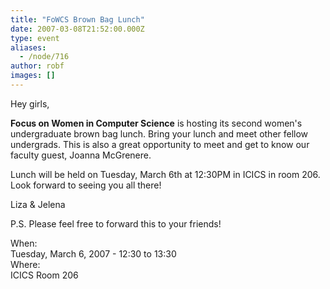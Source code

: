 ```yaml
---
title: "FoWCS Brown Bag Lunch"
date: 2007-03-08T21:52:00.000Z
type: event
aliases:
  - /node/716
author: robf
images: []
---
```


<div class="field field-name-body field-type-text-with-summary field-label-hidden"><div class="field-items"><div class="field-item even"><p>Hey girls,</p>
<p><b>Focus on Women in Computer Science</b> is hosting its second women&apos;s<br>
undergraduate brown bag lunch.  Bring your lunch and meet other fellow<br>
undergrads.  This is also a great opportunity to meet and get to know our<br>
faculty guest, Joanna McGrenere.</p>
<p>Lunch will be held on Tuesday, March 6th at 12:30PM in ICICS in room 206.<br>
Look forward to seeing you all there!</p>
<p>Liza &amp; Jelena</p>
<p>P.S.  Please feel free to forward this to your friends!</p>
</div></div></div><div class="field field-name-field-dates field-type-datetime field-label-above"><div class="field-label">When:&#xA0;</div><div class="field-items"><div class="field-item even"><span class="date-display-single">Tuesday, March 6, 2007 - <span class="date-display-range"><span class="date-display-start">12:30</span> to <span class="date-display-end">13:30</span></span></span></div></div></div><div class="field field-name-field-location field-type-text field-label-above"><div class="field-label">Where:&#xA0;</div><div class="field-items"><div class="field-item even">ICICS Room 206</div></div></div>    <footer>
          </footer>
